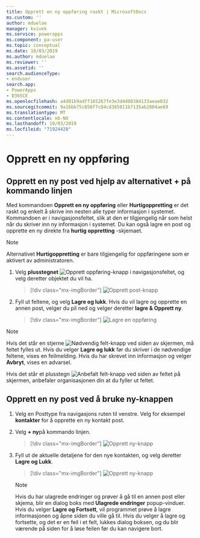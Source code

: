 ```yaml
---
title: Opprett en ny oppføring raskt | MicrosoftDocs
ms.custom: ''
author: mduelae
manager: kvivek
ms.service: powerapps
ms.component: pa-user
ms.topic: conceptual
ms.date: 10/03/2019
ms.author: mduelae
ms.reviewer: ''
ms.assetid: ''
search.audienceType:
- enduser
search.app:
- PowerApps
- D365CE
ms.openlocfilehash: a4d81b9adff165267fe3e3d4d08384133aeae032
ms.sourcegitcommit: 9a16bb75c856f7c84cd385811b7135ab2804ae69
ms.translationtype: MT
ms.contentlocale: nb-NO
ms.lasthandoff: 10/03/2019
ms.locfileid: "71924428"
---
```

# <a name="create-a-new-record"></a>Opprett en ny oppføring

## <a name="create-a-new-record-using-the--option-on-the-command-bar"></a>Opprett en ny post ved hjelp av alternativet + på kommando linjen

Med kommandoen **Opprett en ny oppføring** eller **Hurtigoppretting** er det raskt og enkelt å skrive inn nesten alle typer informasjon i systemet. Kommandoen er i navigasjonsfeltet, slik at den er tilgjengelig når som helst når du skriver inn ny informasjon i systemet. Du kan også lagre en post og opprette en ny direkte fra **hurtig oppretting** -skjemaet.

> [!NOTE]
> Alternativet **Hurtigoppretting** er bare tilgjengelig for oppføringene som er aktivert av administratoren.
    
1. Velg **plusstegnet** ![Opprett oppføring-knapp](media/create-record-button.png "Opprett oppføring-knapp") i navigasjonsfeltet, og velg deretter objektet du vil ha.  

    > [!div class="mx-imgBorder"] 
    > ![Opprett post-knapp](media/newrecord1.png "Opprett post-knapp")
  
2.  Fyll ut feltene, og velg **Lagre og lukk**. Hvis du vil lagre og opprette en annen post, velger du pil ned og velger deretter **lagre & Opprett ny**.

     > [!div class="mx-imgBorder"] 
     > ![Lagre en oppføring](media/quick_create.png "Lagre en oppføring")
  
> [!NOTE]
> Hvis det står en stjerne ![Nødvendig felt-knapp](media/required-field-button.png "Nødvendig felt-knapp") ved siden av skjermen, må feltet fylles ut. Hvis du velger **Lagre og lukk** før du skriver i de nødvendige feltene, vises en feilmelding. Hvis du har skrevet inn informasjon og velger **Avbryt**, vises en advarsel.
>   
> Hvis det står et plusstegn ![Anbefalt felt-knapp](media/recommended-field-button.png "Anbefalt felt-knapp") ved siden av feltet på skjermen, anbefaler organisasjonen din at du fyller ut feltet.  


## <a name="create-a-new-record-using-the-new-button"></a>Opprett en ny post ved å bruke ny-knappen 

1. Velg en Posttype fra navigasjons ruten til venstre. Velg for eksempel **kontakter** for å opprette en ny kontakt post.
2. Velg **+ ny**på kommando linjen.

    > [!div class="mx-imgBorder"] 
    > ![Opprett ny-knapp](media/newrecord2.png "Opprett ny-knapp")
  
3. Fyll ut de aktuelle detaljene for den nye kontakten, og velg deretter **Lagre og Lukk**.

    > [!div class="mx-imgBorder"] 
    > ![Opprett ny-knapp](media/newrecord3.png "Opprett ny-knapp")

    > [!NOTE]
    > Hvis du har ulagrede endringer og prøver å gå til en annen post eller skjema, blir en dialog boks med **Ulagrede endringer** popup-vinduer. Hvis du velger **Lagre og Fortsett**, vil programmet prøve å lagre informasjonen og åpne siden du ville gå til. Hvis du velger å lagre og fortsette, og det er en feil i et felt, lukkes dialog boksen, og du blir værende på siden for å løse feilen før du kan navigere bort.
